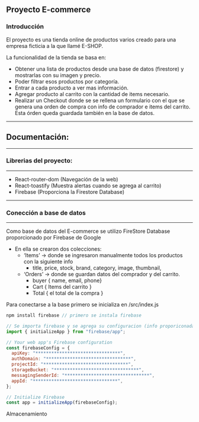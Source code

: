 ## **Proyecto E-commerce**

### **Introducción**

El proyecto es una tienda online de productos varios creado para una empresa ficticia a la que llamé E-SHOP. 

La funcionalidad de la tienda se basa en:

*   Obtener una lista de productos desde una base de datos (firestore) y mostrarlas con su imagen y precio. 
*   Poder filtrar esos productos por categoría.
*   Entrar a cada producto a ver mas información.
*   Agregar producto al carrito con la cantidad de items necesario.
*   Realizar un Checkout donde se se rellena un formulario con el que se genera una orden de compra con info de comprador e items del carrito. Esta órden queda guardada también en la base de datos.

---

## **Documentación:**

---

### **Librerias del proyecto:**

---

*   React-router-dom (Navegación de la web)
*   React-toastify (Muestra alertas cuando se agrega al carrito)
*   Firebase (Proporciona la Firestore Database)

---

### Conección a base de datos
---

Como base de datos del E-commerce se utilizo FireStore Database proporcionado por Firebase de Google

*   En ella se crearon dos colecciones:
    *   ‘Items’ → donde se ingresaron manualmente todos los productos con la siguiente info 
        *   title, price, stock, brand, category, image, thumbnail,
    *   ‘Orders’ → donde se guardan datos del comprador y del carrito. 
        *   buyer { name, email, phone} 
        *   Cart { Items del carrito }
        *   Total { el total de la compra }

Para conectarse a la base primero se inicializa en /src/index.js 

```javascript
npm install firebase // primero se instala firebase 

// Se importa firebase y se agrega su configuracion (info proporiconada en la consola de firestore)
import { initializeApp } from "firebase/app";

// Your web app's Firebase configuration
const firebaseConfig = {
  apiKey: "********************************",
  authDomain: "********************************",
  projectId: "********************************",
  storageBucket: "********************************",
  messagingSenderId: "********************************",
  appId: "********************************",
};

// Initialize Firebase
const app = initializeApp(firebaseConfig);
```

Almacenamiento





